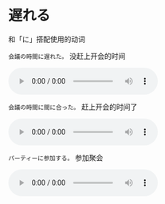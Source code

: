 # 遅れる

和「に」搭配使用的动词

`会議の時間に遅れた。` 没赶上开会的时间

<audio src="http://dict.youdao.com/dictvoice?le=jap&audio=会議の時間に遅れた。&type=3" controls></audio>

`会議の時間に間に合った。` 赶上开会的时间了

<audio src="http://dict.youdao.com/dictvoice?le=jap&audio=会議の時間に間に合った。&type=3" controls></audio>

`パーティーに参加する。` 参加聚会

<audio src="http://dict.youdao.com/dictvoice?le=jap&audio=パーティーに参加する。&type=3" controls></audio>
